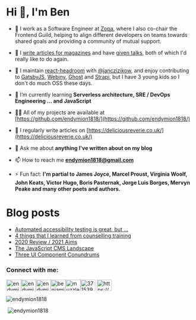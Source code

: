 <h1>Hi 👋, I'm Ben</h1>

- 🔭 I work as a Software Engineer at [Zopa](https://www.zopa.com/), where I also co-chair the Frontend Guild, helping to align different developers on teams towards shared goals and providing a community of mutual support.

- 📝 I [write articles for magazines](https://deliciousreverie.co.uk/tags/published-articles) and have [given talks](https://deliciousreverie.co.uk/tags/talks), both of which I'd really like to do again.

- 💌 I maintain [react-headroom](https://github.com/KyleAMathews/react-headroom) with [@janczizikow](https://github.com/janczizikow), and enjoy contributing to [GatsbyJS](http://gatsbyjs.com), [Webiny](http://webiny.com), [Ghost](http://ghost.org) and [Strapi](https://strapi.io), but I have 3 young kids so I don't do much OSS these days.

- 🌱 I’m currently learning **Serverless architecture, SRE / DevOps Engineering ... and JavaScript**

- 👨‍💻 All of my projects are available at [https://github.com/endymion1818/](https://github.com/endymion1818/)

- 📝 I regularly write articles on [https://deliciousreverie.co.uk/](https://deliciousreverie.co.uk/)

- 💬 Ask me about **anything I've written about on my blog**

- 📫 How to reach me **endymion1818@gmail.com**

- ⚡ Fun fact: **I'm partial to James Joyce, Marcel Proust, Virginia Woolf, John Keats, Victor Hugo, Boris Pasternak, Jorge Luis Borges, Mervyn Peake and many other poets and authors.**


# Blog posts
<!-- BLOG-POST-LIST:START -->
- [Automated accessibility testing is great, but ...](https://deliciousreverie.co.uk/post/automated-accessibility-testing-is-great-but/)
- [4 things that I learned from counselling training](https://deliciousreverie.co.uk/post/4-things-learned-from-counselling-training/)
- [2020 Review / 2021 Aims](https://deliciousreverie.co.uk/post/2020-review-2021-aims/)
- [The JavaScript CMS Landscape](https://deliciousreverie.co.uk/post/javascript-cms-landscape/)
- [Three UI Component Conundrums](https://deliciousreverie.co.uk/post/three-ui-component-conundrums/)
<!-- BLOG-POST-LIST:END -->

<h3>Connect with me:</h3>
<p><a href="https://codepen.io/endymion1818"><img align="center" src="https://cdn.jsdelivr.net/npm/simple-icons@3.0.1/icons/codepen.svg" alt="endymion1818" height="30" width="40" /></a><a href="https://codesandbox.com/endymion1818"><img align="center" src="https://cdn.jsdelivr.net/npm/simple-icons@3.0.1/icons/codesandbox.svg" alt="endymion1818" height="30" width="40" /></a><a href="https://dev.to/endymion1818"><img align="center" src="https://cdn.jsdelivr.net/npm/simple-icons@3.0.1/icons/dev-dot-to.svg" alt="endymion1818" height="30" width="40" /></a><a href="https://linkedin.com/in/benjaminread1980"><img align="center" src="https://cdn.jsdelivr.net/npm/simple-icons@3.0.1/icons/linkedin.svg" alt="benjaminread1980" height="30" width="40" /></a><a href="https://twitter.com/muzzlehatch_"><img align="center" src="https://cdn.jsdelivr.net/npm/simple-icons@3.0.1/icons/twitter.svg" alt="muzzlehatch_" height="30" width="40" /></a><a href="https://stackoverflow.com/users/3715390"><img align="center" src="https://cdn.jsdelivr.net/npm/simple-icons@3.0.1/icons/stackoverflow.svg" alt="3715390" height="30" width="40" /></a>
<a href="https://deliciousreverie.co.uk/feed.xml"><img align="center" src="https://cdn.jsdelivr.net/npm/simple-icons@3.0.1/icons/rss.svg" alt="https://deliciousreverie.co.uk/feed.xml" height="30" width="40" /></a></p>

<p><img src="https://github-readme-stats.vercel.app/api/top-langs/?username=endymion1818&layout=compact" alt="endymion1818" /></p>

<p>&nbsp;<img src="https://github-readme-stats.vercel.app/api?username=endymion1818&show_icons=true" alt="endymion1818" /></p>
